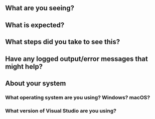 <!--
Thank you so much for your contribution. Before you submit an issue, please read the following:

1. Ensure you have read over contribution guidelines in the README: https://github.com/XamarinUniversity/ENT302/blob/master/README.md.

2. If you have a question, please submit it via the Xamarin University forum: https://forums.xamarin.com/categories/university

3. Delete everything in this comment block.
-->

## What are you seeing?

## What is expected?

## What steps did you take to see this?

## Have any logged output/error messages that might help?

## About your system

### What operating system are you using? Windows? macOS?

### What version of Visual Studio are you using?
